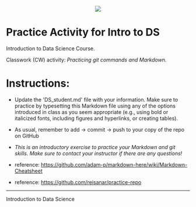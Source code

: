 <p align="center">
  <img  src="https://github.com/Jikhan-Jeong/Fall-2022-DS-practice-repo/blob/main/title_pic.png">

</p>

# Practice Activity for Intro to DS
Introduction to Data Science Course.

Classwork (CW) activity: *Practicing git commands and Markdown.*





# Instructions:
* Update the 'DS_student.md' file with your information. Make sure to practice by typesetting this Markdown file using any of the options introduced in class as you seem appropriate (e.g., using bold or italicized fonts, including figures and hyperlinks, or creating tables).

* As usual, remember to add -> commit -> push to your copy of the repo on GitHub

* _This is an introductory exercise to practice your Markdown and git skills. Make sure to contact your instructor if there are any questions!_ 


* reference: https://github.com/adam-p/markdown-here/wiki/Markdown-Cheatsheet
* reference: https://github.com/reisanar/practice-repo
---
Introduction to Data Science
